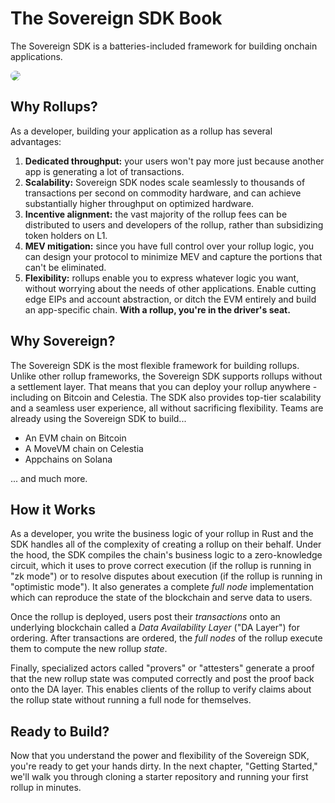 # The Sovereign SDK Book

The Sovereign SDK is a batteries-included framework for building onchain
applications.

<img src="https://github.com/Sovereign-Labs/sovereign-sdk/blob/nightly/assets/banner.jpg?raw=true" style="border-radius: 10px">

## Why Rollups?

As a developer, building your application as a rollup has several advantages:

1. **Dedicated throughput:** your users won't pay more just because another app
   is generating a lot of transactions.
1. **Scalability:** Sovereign SDK nodes scale seamlessly to thousands of
   transactions per second on commodity hardware, and can achieve substantially
   higher throughput on optimized hardware.
1. **Incentive alignment:** the vast majority of the rollup fees can be
   distributed to users and developers of the rollup, rather than subsidizing
   token holders on L1.
1. **MEV mitigation:** since you have full control over your rollup logic, you
   can design your protocol to minimize MEV and capture the portions that can't
   be eliminated.
1. **Flexibility:** rollups enable you to express whatever logic you want,
   without worrying about the needs of other applications. Enable cutting edge
   EIPs and account abstraction, or ditch the EVM entirely and build an
   app-specific chain. **With a rollup, you're in the driver's seat.**

## Why Sovereign?

The Sovereign SDK is the most flexible framework for building rollups. Unlike
other rollup frameworks, the Sovereign SDK supports rollups without a settlement
layer. That means that you can deploy your rollup anywhere - including on
Bitcoin and Celestia. The SDK also provides top-tier scalability and a seamless
user experience, all without sacrificing flexibility. Teams are already using
the Sovereign SDK to build...

- An EVM chain on Bitcoin
- A MoveVM chain on Celestia
- Appchains on Solana

... and much more.

## How it Works

As a developer, you write the business logic of your rollup in Rust and the SDK
handles all of the complexity of creating a rollup on their behalf. Under the
hood, the SDK compiles the chain's business logic to a zero-knowledge circuit,
which it uses to prove correct execution (if the rollup is running in "zk mode")
or to resolve disputes about execution (if the rollup is running in "optimistic
mode"). It also generates a complete _full node_ implementation which can
reproduce the state of the blockchain and serve data to users.

Once the rollup is deployed, users post their _transactions_ onto an underlying
blockchain called a _Data Availability Layer_ ("DA Layer") for ordering. After
transactions are ordered, the _full nodes_ of the rollup execute them to compute
the new rollup _state_.

Finally, specialized actors called "provers" or "attesters" generate a proof
that the new rollup state was computed correctly and post the proof back onto
the DA layer. This enables clients of the rollup to verify claims about the
rollup state without running a full node for themselves.

## Ready to Build?

Now that you understand the power and flexibility of the Sovereign SDK, you're ready to get your hands dirty. In the next chapter, "Getting Started," we'll walk you through cloning a starter repository and running your first rollup in minutes.